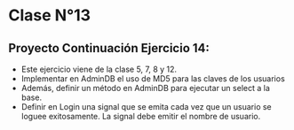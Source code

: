# Clase N°13
## Proyecto Continuación Ejercicio 14:
- Este ejercicio viene de la clase 5, 7, 8 y 12.
- Implementar en AdminDB el uso de MD5 para las claves de los usuarios
- Además, definir un método en AdminDB para ejecutar un select a la base.
- Definir en Login una signal que se emita cada vez que un usuario se loguee exitosamente. La signal debe emitir el nombre de usuario.
